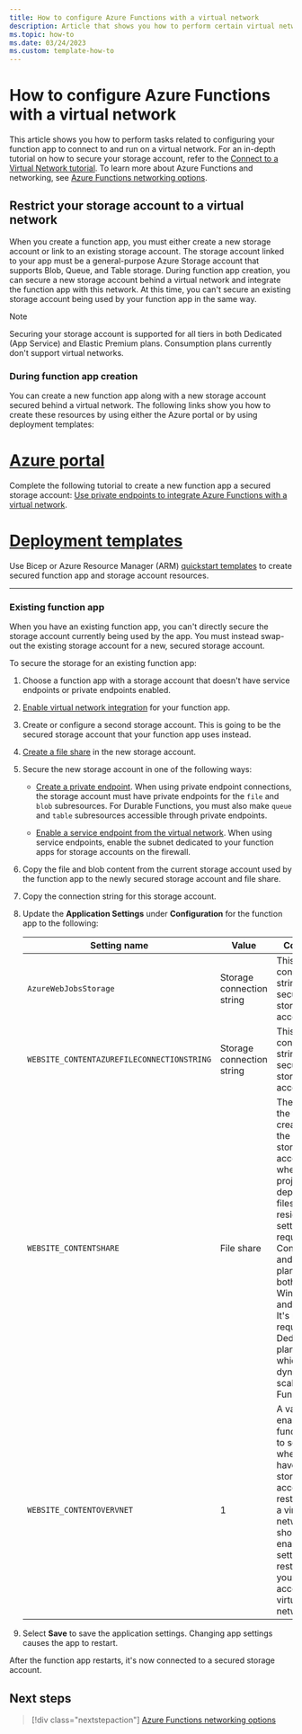 ```yaml
---
title: How to configure Azure Functions with a virtual network
description: Article that shows you how to perform certain virtual networking tasks for Azure Functions.
ms.topic: how-to
ms.date: 03/24/2023
ms.custom: template-how-to
---
```


# How to configure Azure Functions with a virtual network

This article shows you how to perform tasks related to configuring your function app to connect to and run on a virtual network. For an in-depth tutorial on how to secure your storage account, refer to the [Connect to a Virtual Network tutorial](functions-create-vnet.md). To learn more about Azure Functions and networking, see [Azure Functions networking options](functions-networking-options.md).

## Restrict your storage account to a virtual network 

When you create a function app, you must either create a new storage account or link to an existing storage account. The storage account linked to your app must be a general-purpose Azure Storage account that supports Blob, Queue, and Table storage. During function app creation, you can secure a new storage account behind a virtual network and integrate the function app with this network. At this time, you can't secure an existing storage account being used by your function app in the same way. 

> [!NOTE]  
> Securing your storage account is supported for all tiers in both Dedicated (App Service) and Elastic Premium plans. Consumption plans currently don't support virtual networks.

### During function app creation 

You can create a new function app along with a new storage account secured behind a virtual network. The following links show you how to create these resources by using either the Azure portal or by using deployment templates:  

# [Azure portal](#tab/portal)

Complete the following tutorial to create a new function app a secured storage account: [Use private endpoints to integrate Azure Functions with a virtual network](functions-create-vnet.md).

# [Deployment templates](#tab/templates)

Use Bicep or Azure Resource Manager (ARM) [quickstart templates](https://github.com/Azure/azure-quickstart-templates/tree/master/quickstarts/microsoft.web/function-app-storage-private-endpoints) to create secured function app and storage account resources.

---

### Existing function app

When you have an existing function app, you can't directly secure the storage account currently being used by the app. You must instead swap-out the existing storage account for a new, secured storage account. 

To secure the storage for an existing function app: 

1. Choose a function app with a storage account that doesn't have service endpoints or private endpoints enabled.

1. [Enable virtual network integration](./functions-networking-options.md#enable-virtual-network-integration) for your function app.

1. Create or configure a second storage account. This is going to be the secured storage account that your function app uses instead.

1. [Create a file share](../storage/files/storage-how-to-create-file-share.md#create-a-file-share) in the new storage account.

1. Secure the new storage account in one of the following ways:

    * [Create a private endpoint](../storage/common/storage-private-endpoints.md#creating-a-private-endpoint). When using private endpoint connections, the storage account must have private endpoints for the `file` and `blob` subresources. For Durable Functions, you must also make `queue` and `table` subresources accessible through private endpoints.

    * [Enable a service endpoint from the virtual network](../storage/common/storage-network-security.md#grant-access-from-a-virtual-network). When using service endpoints, enable the subnet dedicated to your function apps for storage accounts on the firewall.

1. Copy the file and blob content from the current storage account used by the function app to the newly secured storage account and file share.

1. Copy the connection string for this storage account.

1. Update the **Application Settings** under **Configuration** for the function app to the following:

    | Setting name | Value | Comment |
    |----|----|----|
    | `AzureWebJobsStorage`| Storage connection string | This is the connection string for a secured storage account. |
    | `WEBSITE_CONTENTAZUREFILECONNECTIONSTRING` |  Storage connection string | This is the connection string for a secured storage account. |
    | `WEBSITE_CONTENTSHARE` | File share | The name of the file share created in the secured storage account where the project deployment files reside.This setting is required for Consumption and Premium plan apps on both Windows and Linux. It's not required for Dedicated plan apps, which aren't dynamically scaled by Functions. |
    | `WEBSITE_CONTENTOVERVNET` | 1 | A value of 1 enables your function app to scale when you have your storage account restricted to a virtual network. You should enable this setting when restricting your storage account to a virtual network. |

1. Select **Save** to save the application settings. Changing app settings causes the app to restart.  

After the function app restarts, it's now connected to a secured storage account.

## Next steps

> [!div class="nextstepaction"]
> [Azure Functions networking options](functions-networking-options.md)
